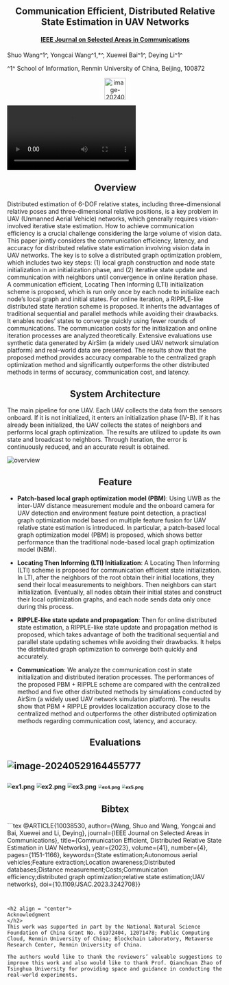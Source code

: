 <h2 align = "center">
Communication Efficient, Distributed Relative State Estimation in UAV Networks
</h2>
<h4 align = "center" >
<a href="https://ieeexplore.ieee.org/abstract/document/10038530/"> IEEE Journal on Selected Areas in Communications  </a>
</h4>

Shuo Wang^1^, Yongcai Wang^1,*^,  Xuewei Bai^1^, Deying Li^1^

^1^ School of Information, Renmin University of China, Beijing, 100872 




<center>
  <a href="https://ieeexplore.ieee.org/abstract/document/10038530/"><img height= "50" src="https://p.ipic.vip/f50s58.png" alt="image-20240529183359317"  /> 
  </a>
  <!-- <a href="#">
  <img height= "50" src="https://p.ipic.vip/exxqen.png" alt="image-20240529183422179"/>
  </a>  
  <a href="#">
  <img height= "50" src="https://p.ipic.vip/c13w3s.png" alt="image-20240529183517490"/>
  </a>  -->
</center>




<video controls="controls" autoplay="autoplay" src="JSAC.mp4" type="video/mp4"></video>


<h2 align = "center">
Overview 
</h2>
Distributed estimation of 6-DOF relative states, including three-dimensional relative poses and three-dimensional relative positions, is a key problem in UAV (Unmanned Aerial Vehicle) networks, which generally requires vision-involved iterative state estimation. How to achieve communication efficiency is a crucial challenge considering the large volume of vision data. This paper jointly considers the communication efficiency, latency, and accuracy for distributed relative state estimation involving vision data in UAV networks. The key is to solve a distributed graph optimization problem, which includes two key steps: (1) local graph construction and node state initialization in an initialization phase, and (2) iterative state update and communication with neighbors until convergence in online iteration phase. A communication efficient, Locating Then Informing (LTI) initialization scheme is proposed, which is run only once by each node to initialize each node’s local graph and initial states. For online iteration, a RIPPLE-like distributed state iteration scheme is proposed. It inherits the advantages of traditional sequential and parallel methods while avoiding their drawbacks. It enables nodes’ states to converge quickly using fewer rounds of communications. The communication costs for the initialization and online iteration processes are analyzed
theoretically. Extensive evaluations use synthetic data generated by AirSim (a widely used UAV network simulation platform) and real-world data are presented. The results show that the proposed method provides accuracy comparable to the centralized graph
optimization method and significantly outperforms the other distributed methods in terms of accuracy, communication cost, and latency.

<h2 align = "center">
System Architecture 
</h2>
The main pipeline for one UAV. Each UAV collects the data from the sensors onboard. If it is not initialized, it enters an initialization phase (IV-B). If it has already been initialized, the UAV collects the states of neighbors and performs local graph optimization. The results are utilized to update its own state and broadcast to neighbors. Through iteration, the error is continuously reduced, and an accurate result is obtained.



![overview](overview.png)

<h2 align = "center">
Feature
</h2>


-   **Patch-based local graph optimization model (PBM)**: Using UWB as the inter-UAV distance measurement module and the onboard camera for UAV detection and environment
feature point detection, a practical graph optimization model based on multiple feature fusion for UAV relative state estimation is introduced. In particular, a patch-based local graph optimization model (PBM) is proposed, which shows better performance than the traditional node-based local graph optimization model (NBM).

-   **Locating Then Informing (LTI) Initialization**: A Locating Then Informing (LTI) scheme is proposed for communication efficient state initialization. In LTI, after the neighbors of the root obtain their initial locations, they send their local measurements to neighbors. Then neighbors can start initialization. Eventually, all nodes obtain their initial states and construct their local optimization graphs, and each node sends data only once during this process.

-   **RIPPLE-like state update and propagation**: Then for online distributed state estimation, a RIPPLE-like state update and propagation method is proposed, which takes advantage of both the traditional sequential and parallel state updating schemes while avoiding their drawbacks. It helps the distributed graph optimization to converge both quickly and accurately.

-   **Communication**: We analyze the communication cost in state initialization and distributed iteration processes. The performances of the proposed PBM + RIPPLE scheme are compared with the centralized method and five other distributed methods by simulations conducted by AirSim  (a widely used UAV network simulation platform). The results show that PBM + RIPPLE provides localization accuracy close to the centralized method and outperforms the other distributed optimization methods regarding communication cost, latency, and accuracy.

<h2 align = "center">
Evaluations
<h2>


![image-20240529164455777](RIPPLE.png)

<img  src="ex1.png" alt="ex1.png" style="zoom:67%;" />

<img src="ex2.png" alt="ex2.png" style="zoom:67%;" />

<img src="ex3.png" alt="ex3.png" style="zoom:67%;" />

<img src="ex4.png" alt="ex4.png" style="zoom: 50%;" />

<img  src="ex5.png" alt="ex5.png" style="zoom: 50%;" />

<h2 align = "center">
Bibtex
</h2>
```tex
@ARTICLE{10038530,
  author={Wang, Shuo and Wang, Yongcai and Bai, Xuewei and Li, Deying},
  journal={IEEE Journal on Selected Areas in Communications}, 
  title={Communication Efficient, Distributed Relative State Estimation in UAV Networks}, 
  year={2023},
  volume={41},
  number={4},
  pages={1151-1166},
  keywords={State estimation;Autonomous aerial vehicles;Feature extraction;Location awareness;Distributed databases;Distance measurement;Costs;Communication efficiency;distributed graph optimization;relative state estimation;UAV networks},
  doi={10.1109/JSAC.2023.3242708}}

```


<h2 align = "center">
Acknowledgment 
</h2>
This work was supported in part by the National Natural Science Foundation of China Grant No. 61972404, 12071478; Public Computing Cloud, Renmin University of China; Blockchain Laboratory, Metaverse Research Center, Renmin University of China.

The authors would like to thank the reviewers’ valuable suggestions to improve this work and also would like to thank Prof. Qianchuan Zhao of Tsinghua University for providing space and guidance in conducting the real-world experiments.





